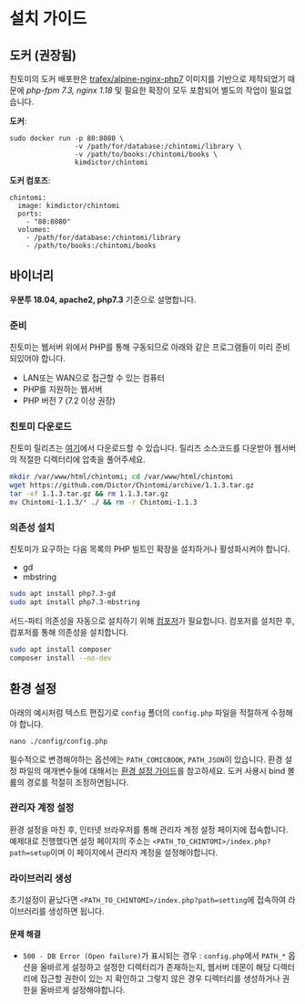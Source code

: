 # 설치 가이드


## 도커 (권장됨)
친토미의 도커 배포판은 [trafex/alpine-nginx-php7](https://hub.docker.com/r/trafex/alpine-nginx-php7) 이미지를 기반으로 제작되었기 때문에 *php-fpm 7.3, nginx 1.18* 및 필요한 확장이 모두 포함되어 별도의 작업이 필요없습니다.   

**도커**:
```
sudo docker run -p 80:8080 \
                -v /path/for/database:/chintomi/library \
                -v /path/to/books:/chintomi/books \
                kimdictor/chintomi
```
**도커 컴포즈**: 
```
chintomi:
  image: kimdictor/chintomi
  ports:
    - "80:8080"
  volumes:
    - /path/for/database:/chintomi/library
    - /path/to/books:/chintomi/books
```

## 바이너리 
**우분투 18.04, apache2, php7.3** 기준으로 설명합니다.  
### 준비
친토미는 웹서버 위에서 PHP를 통해 구동되므로 아래와 같은 프로그램들이 미리 준비되있어야 합니다.
* LAN또는 WAN으로 접근할 수 있는 컴퓨터 
* PHP를 지원하는 웹서버
* PHP 버전 7 (7.2 이상 권장)

### 친토미 다운로드
친토미 릴리즈는 [여기](https://github.com/Dictor/Chintomi/releases)에서 다운로드할 수 있습니다.
릴리즈 소스코드를 다운받아 웹서버의 적절한 디렉터리에 압축을 풀어주세요.
```bash
mkdir /var/www/html/chintomi; cd /var/www/html/chintomi
wget https://github.com/Dictor/Chintomi/archive/1.1.3.tar.gz
tar -xf 1.1.3.tar.gz && rm 1.1.3.tar.gz
mv Chintomi-1.1.3/* ./ && rm -r Chintomi-1.1.3
```

### 의존성 설치
친토미가 요구하는 다음 목록의 PHP 빌트인 확장을 설치하거나 활성화시켜야 합니다.
- gd
- mbstring

```bash
sudo apt install php7.3-gd
sudo apt install php7.3-mbstring
```

서드-파티 의존성을 자동으로 설치하기 위해 [컴포저](https://getcomposer.org/)가 필요합니다. 
컴포저를 설치한 후, 컴포저를 통해 의존성을 설치합니다.
```bash
sudo apt install composer
composer install --no-dev
```
 
## 환경 설정
아래의 예시처럼 텍스트 편집기로 `config` 폴더의 `config.php` 파일을 적절하게 수정해야 합니다. 
```
nano ./config/config.php
```
필수적으로 변경해야하는 옵션에는 `PATH_COMICBOOK`, `PATH_JSON`이 있습니다.
환경 설정 파일의 매개변수들에 대해서는 [환경 설정 가이드](CONFIG_ko.md)를 참고하세요. 도커 사용시 bind 볼륨의 경로를 적절히 조정하면됩니다.

### 관리자 계정 설정
환경 설정을 마친 후, 인터넷 브라우저를 통해 관리자 계정 설정 페이지에 접속합니다. 
예제대로 진행했다면 설정 페이지의 주소는 `<PATH_TO_CHINTOMI>/index.php?path=setup`이며 이 페이지에서 관리자 계정을 설정해야합니다. 

### 라이브러리 생성
초기설정이 끝났다면 `<PATH_TO_CHINTOMI>/index.php?path=setting`에 접속하여 라이브러리를 생성하면 됩니다.

#### 문제 해결
- `500 - DB Error (Open failure)`가 표시되는 경우 : `config.php`에서 `PATH_*` 옵션을 올바르게 설정하고 설정한 디렉터리가 존재하는지, 웹서버 데몬이 해당 디렉터리에 접근할 권한이 있는 지 확인하고 그렇지 않은 경우 디렉터리를 생성하거나 권한을 올바르게 설정해야합니다. 
